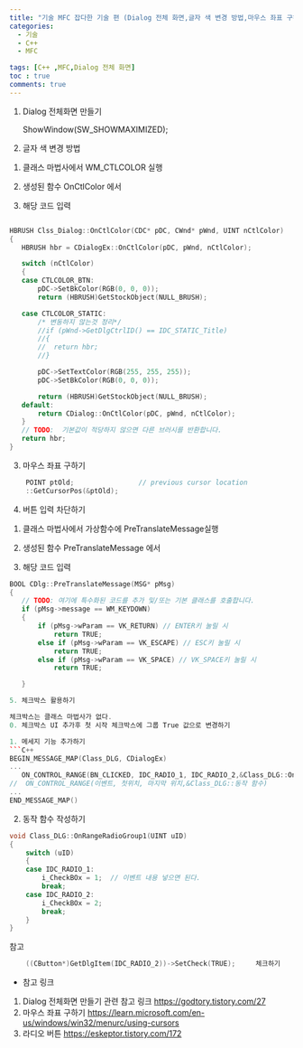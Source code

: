 ```yaml
---
title: "기술 MFC 잡다한 기술 편 (Dialog 전체 화면,글자 색 변경 방법,마우스 좌표 구하기), 버튼 입력 차단하기,체크박스"
categories:
  - 기술
  - C++
  - MFC

tags: [C++ ,MFC,Dialog 전체 화면]
toc : true
comments: true
---
```



1. Dialog 전체화면 만들기

	ShowWindow(SW_SHOWMAXIMIZED);


2. 글자 색 변경 방법

 1) 클래스 마법사에서 WM_CTLCOLOR 실행
 2) 생성된 함수 OnCtlColor 에서

 3) 해당 코드 입력

 ```C++

HBRUSH Clss_Dialog::OnCtlColor(CDC* pDC, CWnd* pWnd, UINT nCtlColor)
{
	HBRUSH hbr = CDialogEx::OnCtlColor(pDC, pWnd, nCtlColor);

	switch (nCtlColor)
	{
	case CTLCOLOR_BTN:
		pDC->SetBkColor(RGB(0, 0, 0));
		return (HBRUSH)GetStockObject(NULL_BRUSH);

	case CTLCOLOR_STATIC:
		/* 변동하지 않는것 정리*/
		//if (pWnd->GetDlgCtrlID() == IDC_STATIC_Title)
		//{
		//	return hbr;
		//}

		pDC->SetTextColor(RGB(255, 255, 255));
		pDC->SetBkColor(RGB(0, 0, 0));

		return (HBRUSH)GetStockObject(NULL_BRUSH);
	default:
		return CDialog::OnCtlColor(pDC, pWnd, nCtlColor);
	}
	// TODO:  기본값이 적당하지 않으면 다른 브러시를 반환합니다.
	return hbr;
}

 ```

3. 마우스 좌표 구하기

```C++
	POINT ptOld;                // previous cursor location 
	::GetCursorPos(&ptOld);
```

4. 버튼 입력 차단하기

 1) 클래스 마법사에서  가상함수에 PreTranslateMessage실행
 2) 생성된 함수 PreTranslateMessage 에서

 3) 해당 코드 입력
 
 ``` C++
BOOL CDlg::PreTranslateMessage(MSG* pMsg)
{
	// TODO: 여기에 특수화된 코드를 추가 및/또는 기본 클래스를 호출합니다.
	if (pMsg->message == WM_KEYDOWN)
	{
		if (pMsg->wParam == VK_RETURN) // ENTER키 눌릴 시
			return TRUE;
		else if (pMsg->wParam == VK_ESCAPE) // ESC키 눌릴 시
			return TRUE;
		else if (pMsg->wParam == VK_SPACE) // VK_SPACE키 눌릴 시
			return TRUE;

	}

5. 체크박스 활용하기

 체크박스는 클래스 마법사가 없다.
0. 체크박스 UI 추가후 첫 시작 체크박스에 그룹 True 값으로 변경하기

1. 메세지 기능 추가하기 
```C++
BEGIN_MESSAGE_MAP(Class_DLG, CDialogEx)
...
	ON_CONTROL_RANGE(BN_CLICKED, IDC_RADIO_1, IDC_RADIO_2,&Class_DLG::OnRangeRadioGroup1)
//	ON_CONTROL_RANGE(이벤트, 첫위치, 마지막 위치,&Class_DLG::동작 함수)
...
END_MESSAGE_MAP()

```
2. 동작 함수 작성하기

```C++
void Class_DLG::OnRangeRadioGroup1(UINT uID)
{
	switch (uID)
	{
	case IDC_RADIO_1:
		i_CheckBOx = 1;  // 이벤트 내용 넣으면 된다.
		break;
	case IDC_RADIO_2:
		i_CheckBOx = 2;
		break;
	}
}
```
참고 
```C++
	((CButton*)GetDlgItem(IDC_RADIO_2))->SetCheck(TRUE);	 체크하기 
```


  * 참고 링크
  1. Dialog 전체화면 만들기 관련 참고 링크
  https://godtory.tistory.com/27 
  3. 마우스 좌표 구하기
  https://learn.microsoft.com/en-us/windows/win32/menurc/using-cursors
  5. 라디오 버튼
  https://eskeptor.tistory.com/172